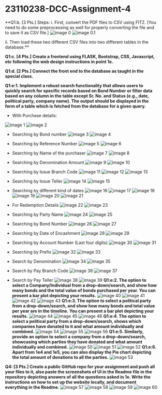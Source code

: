 # 23110238-DCC-Assignment-4
**Q1:b. [3 Pts.] Steps:
i. First, convert the PDF files to CSV using FITZ. [You need to do some
preprocessing as well for properly converting the file and to save it as CSV file.]
![image 0](assets/63.png "Image 63")
![image 0.1](assets/64.png "Image 64")

ii. Then load these two different CSV files into two different tables in the database.**

**Q1:c. [4 Pts.] Create a frontend using FLASK, Bootstrap, CSS, Javascript, etc following the
web design instructions in point 1e.**

**Q1:d. [2 Pts.] Connect the front end to the database as taught in the special class.**

**Q1:e:1. Implement a robust search functionality that allows users to quickly
search for specific records based on Bond Number or filter data based on
any column in the table except Sr. No. and Status (e.g., date, political
party, company name). The output should be displayed in the form of a
table which is fetched from the database for a given query.**
* With Purchase details:

![image 1](assets/1.png "Image 1")
![image 2](assets/2.png "Image 2")
* Searching by Bond number
![image 3](assets/3.png "Image 3")
![image 4](assets/6.png "Image 4")
* Searching by Reference Number
![image 5](assets/7.png "Image 5")
![image 6](assets/8.png "Image 6")
* Searching by Name of the purchaser
![image 7](assets/9.png "Image 7")
![image 8](assets/10.png "Image 8")
* Searching by Denomination Amount
![image 9](assets/11.png "Image 9")
![image 10](assets/12.png "Image 10")
* Searching by Issue Branch Code
![image 11](assets/13.png "Image 11")
![image 12](assets/13.png "Image 12")
![image 13](assets/14.png "Image 13")
* Searching by Issue Teller
![image 14](assets/15.png "Image 14")
![image 15](assets/16.png "Image 15")
* Searching by different kind of dates
![image 16](assets/17.png "Image 16")
![image 17](assets/18.png "Image 17")
![image 18](assets/19.png "Image 18")
![image 19](assets/20.png "Image 19")
![image 20](assets/21.png "Image 20")
![image 21](assets/22.png "Image 21")

* For Redemption Details
![image 22](assets/23.png "Image 22")
![image 23](assets/24.png "Image 23")
* Searching by Party Name
![image 24](assets/25.png "Image 24")
![image 25](assets/26.png "Image 25")
* Searching by Bond Number
![image 26](assets/27.png "Image 26")
![image 27](assets/28.png "Image 27")
* Searching by Date of Encashment
![image 28](assets/29.png "Image 28")
![image 29](assets/30.png "Image 29")
* Searching by Account Number (Last four digits)
![image 30](assets/31.png "Image 30")
![image 31](assets/32.png "Image 31")
* Searching by Prefix
![image 32](assets/33.png "Image 32")
![image 33](assets/34.png "Image 33")
* Search by Denomination
![image 34](assets/35.png "Image 34")
![image 35](assets/36.png "Image 35")
* Search by Pay Branch Code
![image 36](assets/37.png "Image 36")
![image 37](assets/38.png "Image 37")
* Search by Pay Teller
![image 38](assets/39.png "Image 38")
![image 39](assets/40.png "Image 39")
**Q1:e:2. The option to select a Company/Individual from a drop-down/search, and
show how many bonds and the total value of bonds purchased per year.
You can present a bar plot depicting your results.**
![image 40](assets/41.png "Image 40")
![image 41](assets/42.png "Image 41")
![image 42](assets/43.png "Image 42")
![image 43](assets/44.png "Image 43")
**Q1:e:3. The option to select a political party from a drop-down/search, and show
how many bonds and total value per year are in the timeline. You can
present a bar plot depicting your results.**
![image 44](assets/45.png "Image 44")
![image 45](assets/46.png "Image 45")
![image 46](assets/47.png "Image 46")
**Q1:e:4. The option to select a political party from a drop-down/search, shows
which companies have donated to it and what amount individually and
combined.**
![image 54](assets/55.png "Image 54")
![image 55](assets/56.png "Image 55")
![image 56](assets/57.png "Image 56")
**Q1:e:5. Similarly, provide an option to select a company from a
drop-down/search, showcasing which parties they have donated and what
amount individually and combined.**
![image 50](assets/51.png "Image 50")
![image 51](assets/52.png "Image 51")
![image 52](assets/53.png "Image 52")
**Q1:e:6. Apart from 1e4 and 1e5, you can also display the Pie chart depicting the
total amount of donations to all the parties.**
![image 53](assets/54.png "Image 53")

**Q4: [3 Pts.] Create a public GitHub repo for your assignment and push all your files to it, also paste
the screenshots of UI in the Readme file in the repository depicting answers of all the questions
asked in 1e. Write the instructions on how to set up the website locally, and document everything
in the Readme.**
![image 57](assets/58.png "Image 57")
![image 58](assets/59.png "Image 58")
![image 59](assets/60.png "Image 59")
![image 60](assets/61.png "Image 60")


